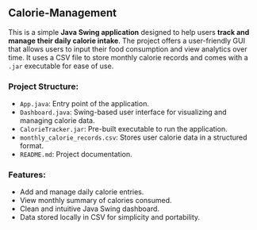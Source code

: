 ## Calorie-Management

This is a simple **Java Swing application** designed to help users **track and manage their daily calorie intake**. The project offers a user-friendly GUI that allows users to input their food consumption and view analytics over time. It uses a CSV file to store monthly calorie records and comes with a `.jar` executable for ease of use.

### Project Structure:

* `App.java`: Entry point of the application.
* `Dashboard.java`: Swing-based user interface for visualizing and managing calorie data.
* `CalorieTracker.jar`: Pre-built executable to run the application.
* `monthly_calorie_records.csv`: Stores user calorie data in a structured format.
* `README.md`: Project documentation.

### Features:

* Add and manage daily calorie entries.
* View monthly summary of calories consumed.
* Clean and intuitive Java Swing dashboard.
* Data stored locally in CSV for simplicity and portability.
